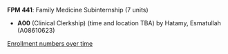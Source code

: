 **FPM 441**: Family Medicine Subinternship (7 units)

- **A00** (Clinical Clerkship) (time and location TBA) by Hatamy, Esmatullah (A08610623)

[Enrollment numbers over time](./FPM441.tsv)
